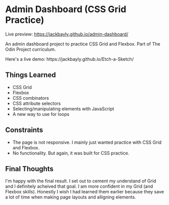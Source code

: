 # Admin Dashboard (CSS Grid Practice)

Live preview: https://jackbayly.github.io/admin-dashboard/

<p>An admin dashboard project to practice CSS Grid and Flexbox. Part of The Odin Project curriculum.</p>
<p>Here's a live demo: https://jackbayly.github.io/Etch-a-Sketch/ </p>
<h2>Things Learned</h2>
<ul>
  <li>CSS Grid</li>
  <li>Flexbox</li>
  <li>CSS combinators</li>
  <li>CSS attribute selectors</li>
  <li>Selecting/manipulating elements with JavaScript</li>
  <li>A new way to use for loops</li>
  </ul>
<h2>Constraints</h2>
<ul>
  <li>The page is not responsive. I mainly just wanted practice with CSS Grid and Flexbox.</li>
  <li>No functionality. But again, it was built for CSS practice.</li>
  </ul>
  <h2>Final Thoughts</h2>
  <p>I'm happy with the final result. I set out to cement my understand of Grid and I definitely acheived that goal. I am more confident in my Grid (and Flexbox skills). Honestly I wish I had learned them earlier because they save a lot of time when making page layouts and alligning elements. </p>
